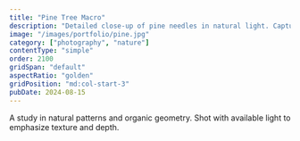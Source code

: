 ```yaml
---
title: "Pine Tree Macro"
description: "Detailed close-up of pine needles in natural light. Capturing the intricate patterns and textures found in nature."
image: "/images/portfolio/pine.jpg"
category: ["photography", "nature"]
contentType: "simple"
order: 2100
gridSpan: "default"
aspectRatio: "golden"
gridPosition: "md:col-start-3"
pubDate: 2024-08-15
---
```


A study in natural patterns and organic geometry. Shot with available light to emphasize texture and depth.
